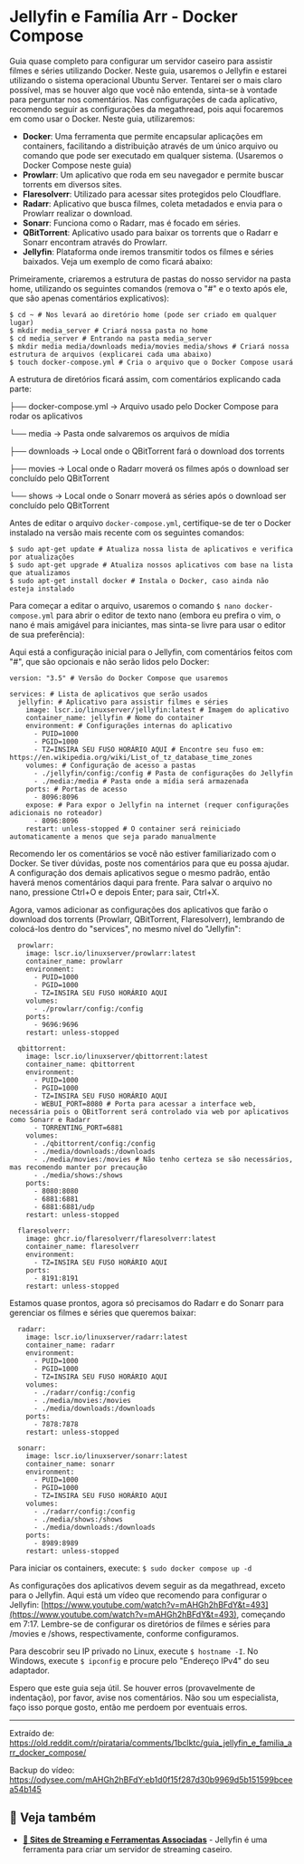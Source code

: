 # Jellyfin e Família Arr - Docker Compose

Guia quase completo para configurar um servidor caseiro para assistir filmes e séries utilizando Docker. Neste guia, usaremos o Jellyfin e estarei utilizando o sistema operacional Ubuntu Server. Tentarei ser o mais claro possível, mas se houver algo que você não entenda, sinta-se à vontade para perguntar nos comentários. Nas configurações de cada aplicativo, recomendo seguir as configurações da megathread, pois aqui focaremos em como usar o Docker. Neste guia, utilizaremos:

- **Docker**: Uma ferramenta que permite encapsular aplicações em containers, facilitando a distribuição através de um único arquivo ou comando que pode ser executado em qualquer sistema. (Usaremos o Docker Compose neste guia)
- **Prowlarr**: Um aplicativo que roda em seu navegador e permite buscar torrents em diversos sites.
- **Flaresolverr**: Utilizado para acessar sites protegidos pelo Cloudflare.
- **Radarr**: Aplicativo que busca filmes, coleta metadados e envia para o Prowlarr realizar o download.
- **Sonarr**: Funciona como o Radarr, mas é focado em séries.
- **QBitTorrent**: Aplicativo usado para baixar os torrents que o Radarr e Sonarr encontram através do Prowlarr.
- **Jellyfin**: Plataforma onde iremos transmitir todos os filmes e séries baixados. Veja um exemplo de como ficará abaixo:



Primeiramente, criaremos a estrutura de pastas do nosso servidor na pasta home, utilizando os seguintes comandos (remova o "#" e o texto após ele, que são apenas comentários explicativos):

```
$ cd ~ # Nos levará ao diretório home (pode ser criado em qualquer lugar)
$ mkdir media_server # Criará nossa pasta no home
$ cd media_server # Entrando na pasta media_server
$ mkdir media media/downloads media/movies media/shows # Criará nossa estrutura de arquivos (explicarei cada uma abaixo)
$ touch docker-compose.yml # Cria o arquivo que o Docker Compose usará
```

A estrutura de diretórios ficará assim, com comentários explicando cada parte:

├── docker-compose.yml -> Arquivo usado pelo Docker Compose para rodar os aplicativos

└── media -> Pasta onde salvaremos os arquivos de mídia

├── downloads -> Local onde o QBitTorrent fará o download dos torrents

├── movies -> Local onde o Radarr moverá os filmes após o download ser concluído pelo QBitTorrent

└── shows -> Local onde o Sonarr moverá as séries após o download ser concluído pelo QBitTorrent

Antes de editar o arquivo `docker-compose.yml`, certifique-se de ter o Docker instalado na versão mais recente com os seguintes comandos:

```
$ sudo apt-get update # Atualiza nossa lista de aplicativos e verifica por atualizações
$ sudo apt-get upgrade # Atualiza nossos aplicativos com base na lista que atualizamos
$ sudo apt-get install docker # Instala o Docker, caso ainda não esteja instalado
```

Para começar a editar o arquivo, usaremos o comando `$ nano docker-compose.yml` para abrir o editor de texto nano (embora eu prefira o vim, o nano é mais amigável para iniciantes, mas sinta-se livre para usar o editor de sua preferência):

Aqui está a configuração inicial para o Jellyfin, com comentários feitos com "#", que são opcionais e não serão lidos pelo Docker:

```
version: "3.5" # Versão do Docker Compose que usaremos

services: # Lista de aplicativos que serão usados
  jellyfin: # Aplicativo para assistir filmes e séries
    image: lscr.io/linuxserver/jellyfin:latest # Imagem do aplicativo
    container_name: jellyfin # Nome do container
    environment: # Configurações internas do aplicativo
      - PUID=1000
      - PGID=1000
      - TZ=INSIRA SEU FUSO HORÁRIO AQUI # Encontre seu fuso em: https://en.wikipedia.org/wiki/List_of_tz_database_time_zones
    volumes: # Configuração de acesso a pastas
      - ./jellyfin/config:/config # Pasta de configurações do Jellyfin
      - ./media:/media # Pasta onde a mídia será armazenada
    ports: # Portas de acesso
      - 8096:8096
    expose: # Para expor o Jellyfin na internet (requer configurações adicionais no roteador)
      - 8096:8096
    restart: unless-stopped # O container será reiniciado automaticamente a menos que seja parado manualmente
```

Recomendo ler os comentários se você não estiver familiarizado com o Docker. Se tiver dúvidas, poste nos comentários para que eu possa ajudar. A configuração dos demais aplicativos segue o mesmo padrão, então haverá menos comentários daqui para frente. Para salvar o arquivo no nano, pressione Ctrl+O e depois Enter; para sair, Ctrl+X.

Agora, vamos adicionar as configurações dos aplicativos que farão o download dos torrents (Prowlarr, QBitTorrent, Flaresolverr), lembrando de colocá-los dentro do "services", no mesmo nível do "Jellyfin":

```
  prowlarr:
    image: lscr.io/linuxserver/prowlarr:latest
    container_name: prowlarr
    environment:
      - PUID=1000
      - PGID=1000
      - TZ=INSIRA SEU FUSO HORÁRIO AQUI
    volumes:
      - ./prowlarr/config:/config
    ports:
      - 9696:9696
    restart: unless-stopped

  qbittorrent:
    image: lscr.io/linuxserver/qbittorrent:latest
    container_name: qbittorrent
    environment:
      - PUID=1000
      - PGID=1000
      - TZ=INSIRA SEU FUSO HORÁRIO AQUI
      - WEBUI_PORT=8080 # Porta para acessar a interface web, necessária pois o QBitTorrent será controlado via web por aplicativos como Sonarr e Radarr
      - TORRENTING_PORT=6881
    volumes:
      - ./qbittorrent/config:/config
      - ./media/downloads:/downloads
      - ./media/movies:/movies # Não tenho certeza se são necessários, mas recomendo manter por precaução
      - ./media/shows:/shows
    ports:
      - 8080:8080
      - 6881:6881
      - 6881:6881/udp
    restart: unless-stopped

  flaresolverr:
    image: ghcr.io/flaresolverr/flaresolverr:latest
    container_name: flaresolverr
    environment:
      - TZ=INSIRA SEU FUSO HORÁRIO AQUI
    ports:
      - 8191:8191
    restart: unless-stopped
```

Estamos quase prontos, agora só precisamos do Radarr e do Sonarr para gerenciar os filmes e séries que queremos baixar:

```
  radarr:
    image: lscr.io/linuxserver/radarr:latest
    container_name: radarr
    environment:
      - PUID=1000
      - PGID=1000
      - TZ=INSIRA SEU FUSO HORÁRIO AQUI
    volumes:
      - ./radarr/config:/config
      - ./media/movies:/movies
      - ./media/downloads:/downloads
    ports:
      - 7878:7878
    restart: unless-stopped

  sonarr:
    image: lscr.io/linuxserver/sonarr:latest
    container_name: sonarr
    environment:
      - PUID=1000
      - PGID=1000
      - TZ=INSIRA SEU FUSO HORÁRIO AQUI
    volumes:
      - ./radarr/config:/config
      - ./media/shows:/shows
      - ./media/downloads:/downloads
    ports:
      - 8989:8989
    restart: unless-stopped
```

Para iniciar os containers, execute: `$ sudo docker compose up -d`

As configurações dos aplicativos devem seguir as da megathread, exceto para o Jellyfin. Aqui está um vídeo que recomendo para configurar o Jellyfin: [https://www.youtube.com/watch?v=mAHGh2hBFdY&t=493](https://www.youtube.com/watch?v=mAHGh2hBFdY&t=493), começando em 7:17. Lembre-se de configurar os diretórios de filmes e séries para /movies e /shows, respectivamente, conforme configuramos.

Para descobrir seu IP privado no Linux, execute `$ hostname -I`. No Windows, execute `$ ipconfig` e procure pelo "Endereço IPv4" do seu adaptador.

Espero que este guia seja útil. Se houver erros (provavelmente de indentação), por favor, avise nos comentários. Não sou um especialista, faço isso porque gosto, então me perdoem por eventuais erros.

---


Extraído de: https://old.reddit.com/r/pirataria/comments/1bclktc/guia_jellyfin_e_familia_arr_docker_compose/

Backup do vídeo: https://odysee.com/mAHGh2hBFdY:eb1d0f15f287d30b9969d5b151599bceea54b145

## 🔗 Veja também

- **[🎥 Sites de Streaming e Ferramentas Associadas](/vault/video)** - Jellyfin é uma ferramenta para criar um servidor de streaming caseiro.
